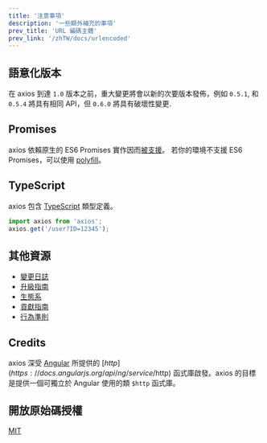 ```yaml
---
title: '注意事項'
description: '一些額外補充的事項'
prev_title: 'URL 編碼主體'
prev_link: '/zhTW/docs/urlencoded'
---
```


## 語意化版本
在 axios 到達 `1.0` 版本之前，重大變更將會以新的次要版本發佈，例如 `0.5.1`, 和 `0.5.4` 將具有相同 API，但 `0.6.0` 將具有破壞性變更.

## Promises
axios 依賴原生的 ES6 Promises 實作因而[被支援](http://caniuse.com/promises)。
若你的環境不支援 ES6 Promises，可以使用 [polyfill](https://github.com/jakearchibald/es6-promise)。

## TypeScript
axios 包含 [TypeScript](http://typescriptlang.org) 類型定義。
```typescript
import axios from 'axios';
axios.get('/user?ID=12345');
```

## 其他資源

* [變更日誌](https://github.com/axios/axios/blob/main/CHANGELOG.md)
* [升級指南](https://github.com/axios/axios/blob/main/UPGRADE_GUIDE.md)
* [生態系](https://github.com/axios/axios/blob/main/ECOSYSTEM.md)
* [貢獻指南](https://github.com/axios/axios/blob/main/CONTRIBUTING.md)
* [行為準則](https://github.com/axios/axios/blob/main/CODE_OF_CONDUCT.md)

## Credits
axios 深受 [Angular](https://angularjs.org/) 所提供的 [$http](https://docs.angularjs.org/api/ng/service/$http) 函式庫啟發。axios 的目標是提供一個可獨立於 Angular 使用的類 `$http` 函式庫。

## 開放原始碼授權

[MIT](https://github.com/axios/axios/blob/main/LICENSE)
